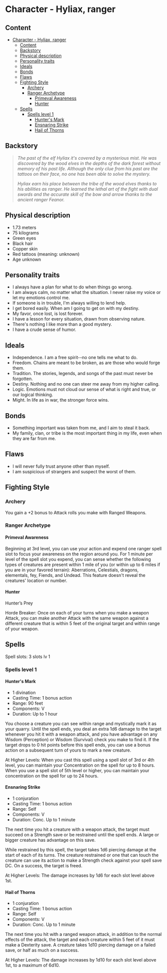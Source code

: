 ﻿# Character - Hyliax, ranger

## Content
- [Character - Hyliax, ranger](#character---hyliax-ranger)
  - [Content](#content)
  - [Backstory](#backstory)
  - [Physical description](#physical-description)
  - [Personality traits](#personality-traits)
  - [Ideals](#ideals)
  - [Bonds](#bonds)
  - [Flaws](#flaws)
  - [Fighting Style](#fighting-style)
    - [Archery](#archery)
    - [Ranger Archetype](#ranger-archetype)
      - [Primeval Awareness](#primeval-awareness)
      - [Hunter](#hunter)
  - [Spells](#spells)
    - [Spells level 1](#spells-level-1)
      - [Hunter's Mark](#hunters-mark)
      - [Ensnaring Strike](#ensnaring-strike)
      - [Hail of Thorns](#hail-of-thorns)

## Backstory
>_The past of the elf Hyliax it's covered by a mysterious mist. He was discovered by the wood elves in the depths of the dark forest without memory of his past life. Although the only clue from his past are the tattoos on their face, no one has been able to solve the mystery._
> 
>_Hyliax earn his place between the tribe of the wood elves thanks to his abilities as ranger. He learned the lethal art of the fight with dual swords and the accurate skill of the bow and arrow thanks to the ancient ranger Feanor._

## Physical description
* 1.73 meters
* 75 kilograms
* Green eyes
* Black hair
* Copper skin
* Red tattoos (meaning: unknown)
* Age unknown

## Personality traits
* I always have a plan for what to do when things go wrong.
* I am always calm, no matter what the situation. I never raise my voice or let my emotions control me.
* If someone is in trouble, I'm always willing to lend help.
* I get bored easily. When am I going to get on with my destiny.
* My favor, once lost, is lost forever.
* I have a lesson for every situation, drawn from observing nature.
* There's nothing I like more than a good mystery.
* I have a crude sense of humor.

## Ideals
* Independence. I am a free spirit--no one tells me what to do.
* Freedom. Chains are meant to be broken, as are those who would forge them.
* Tradition. The stories, legends, and songs of the past must never be forgotten.
* Destiny. Nothing and no one can steer me away from my higher calling.
* Logic. Emotions must not cloud our sense of what is right and true, or our logical thinking.
* Might. In life as in war, the stronger force wins.
  
## Bonds
* Something important was taken from me, and I aim to steal it back.
* My family, clan, or tribe is the most important thing in my life, even when they are far from me.

## Flaws
* I will never fully trust anyone other than myself.
* I am suspicious of strangers and suspect the worst of them.

## Fighting Style

### Archery

You gain a +2 bonus to Attack rolls you make with Ranged Weapons.

### Ranger Archetype

#### Primeval Awareness

Beginning at 3rd level, you can use your action and expend one ranger spell slot to focus your awareness on the region around you. For 1 minute per level of the spell slot you expend, you can sense whether the following types of creatures are present within 1 mile of you (or within up to 6 miles if you are in your favored terrain): Aberrations, Celestials, dragons, elementals, fey, Fiends, and Undead. This feature doesn't reveal the creatures' location or number.

#### Hunter

Hunter’s Prey

Horde Breaker: Once on each of your turns when you make a weapon Attack, you can make another Attack with the same weapon against a different creature that is within 5 feet of the original target and within range of your weapon.

## Spells

Spell slots: 3 slots lv 1

### Spells level 1

#### Hunter's Mark

* 1 divination
* Casting Time: 1 bonus action
* Range: 90 feet
* Components: V
* Duration: Up to 1 hour

You choose a creature you can see within range and mystically mark it as your quarry. Until the spell ends, you deal an extra 1d6 damage to the target whenever you hit it with a weapon attack, and you have advantage on any Wisdom (Perception) or Wisdom (Survival) check you make to find it. If the target drops to 0 hit points before this spell ends, you can use a bonus action on a subsequent turn of yours to mark a new creature.

At Higher Levels: When you cast this spell using a spell slot of 3rd or 4th level, you can maintain your Concentration on the spell for up to 8 hours. When you use a spell slot of 5th level or higher, you can maintain your concentration on the spell for up to 24 hours.

#### Ensnaring Strike

* 1 conjuration
* Casting Time: 1 bonus action
* Range: Self
* Components: V
* Duration: Conc. Up to 1 minute

The next time you hit a creature with a weapon attack, the target must succeed on a Strength save or be restrained until the spell ends. A large or bigger creature has advantage on this save.

While restrained by this spell, the target takes 1d6 piercing damage at the start of each of its turns. The creature restrained or one that can touch the creature can use its action to make a Strength check against your spell save DC. On a success, the target is freed.

At Higher Levels: The damage increases by 1d6 for each slot level above 1st.

#### Hail of Thorns

* 1 conjuration
* Casting Time: 1 bonus action
* Range: Self
* Components: V
* Duration: Conc. Up to 1 minute

The next time you hit with a ranged weapon attack, in addition to the normal effects of the attack, the target and each creature within 5 feet of it must make a Dexterity save. A creature takes 1d10 piercing damage on a failed save, or half as much on a success.

At Higher Levels: The damage increases by 1d10 for each slot level above 1st, to a maximum of 6d10.